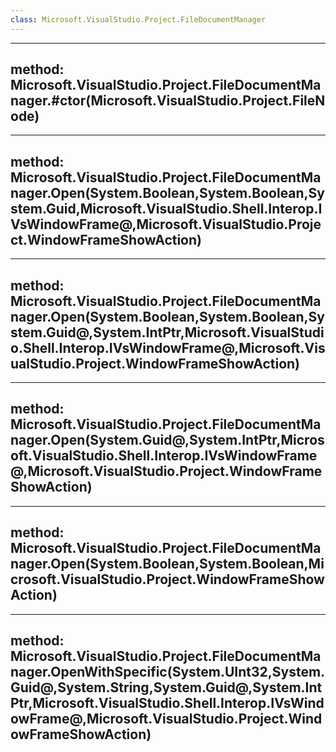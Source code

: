 ```yaml
---
class: Microsoft.VisualStudio.Project.FileDocumentManager
---
```


---
method: Microsoft.VisualStudio.Project.FileDocumentManager.#ctor(Microsoft.VisualStudio.Project.FileNode)
---

---
method: Microsoft.VisualStudio.Project.FileDocumentManager.Open(System.Boolean,System.Boolean,System.Guid,Microsoft.VisualStudio.Shell.Interop.IVsWindowFrame@,Microsoft.VisualStudio.Project.WindowFrameShowAction)
---

---
method: Microsoft.VisualStudio.Project.FileDocumentManager.Open(System.Boolean,System.Boolean,System.Guid@,System.IntPtr,Microsoft.VisualStudio.Shell.Interop.IVsWindowFrame@,Microsoft.VisualStudio.Project.WindowFrameShowAction)
---

---
method: Microsoft.VisualStudio.Project.FileDocumentManager.Open(System.Guid@,System.IntPtr,Microsoft.VisualStudio.Shell.Interop.IVsWindowFrame@,Microsoft.VisualStudio.Project.WindowFrameShowAction)
---

---
method: Microsoft.VisualStudio.Project.FileDocumentManager.Open(System.Boolean,System.Boolean,Microsoft.VisualStudio.Project.WindowFrameShowAction)
---

---
method: Microsoft.VisualStudio.Project.FileDocumentManager.OpenWithSpecific(System.UInt32,System.Guid@,System.String,System.Guid@,System.IntPtr,Microsoft.VisualStudio.Shell.Interop.IVsWindowFrame@,Microsoft.VisualStudio.Project.WindowFrameShowAction)
---

